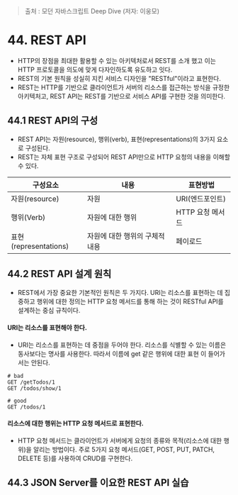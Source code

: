 > 출처 : 모던 자바스크립트 Deep Dive (저자: 이웅모)

# 44. REST API
- HTTP의 장점을 최대한 활용할 수 있는 아키텍처로서 REST를 소개 했고 이는 HTTP 프로토콜을 의도에 맞게 다자인하도록 유도하고 잇다.
- REST의 기본 원칙을 성실히 지킨 서비스 디자인을 "RESTful"이라고 표현한다.
- REST는 HTTP를 기반으로 클라이언트가 서버의 리소스를 접근하는 방식을 규정한 아키텍처고, REST API는 REST를 기반으로 서비스 API를 구현한 것을 의미한다.

## 44.1 REST API의 구성
- REST API는 자원(resource), 행위(verb), 표현(representations)의 3가지 요소로 구성된다.
- REST는 자체 표현 구조로 구성되어 REST API만으로 HTTP 요청의 내용을 이해할 수 있다.

|구성요소|내용|표현방법|
|---|---|---|
|자원(resource)|자원|URI(엔드포인트)|
|행위(Verb)|자원에 대한 행위|HTTP 요청 메서드|
|표현(representations)|자원에 대한 행위의 구체적 내용|페이로드|

## 44.2 REST API 설계 원칙
- REST에서 가장 중요한 기본적인 원칙은 두 가지다. URI는 리소스를 표현하는 데 집중하고 행위에 대한 정의는 HTTP 요청 메서드를 통해 하는 것이
  RESTful API를 설계하는 중심 규칙이다.

#### URI는 리소스를 표현해야 한다.
- URI는 리소스를 표현하는 데 중점을 두어야 한다. 리소스를 식별할 수 있는 이름은 동사보다는 명사를 사용한다. 따라서 이름에 get 같은 행위에 대한 표현
  이 들어가서는 안된다.
```http request
# bad
GET /getTodos/1
GET /todos/show/1

# good
GET /todos/1
```

#### 리소스에 대한 행위는 HTTP 요청 메서드로 표현한다.
- HTTP 요청 메서드는 클라이언트가 서버에게 요청의 종류와 목적(리소스에 대한 행위)을 알리는 방법이다. 
  주로 5가지 요청 메서드(GET, POST, PUT, PATCH, DELETE 등)를 사용하여 CRUD를 구현한다.

## 44.3 JSON Server를 이요한 REST API 실습
